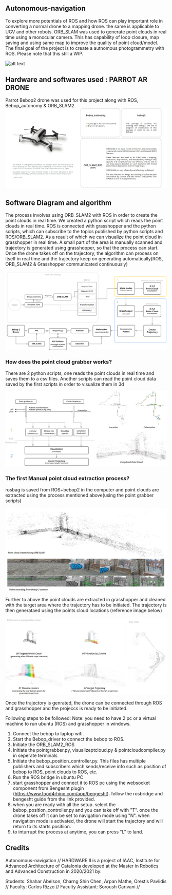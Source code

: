 ## Autonomous-navigation
To explore more potentials of ROS and how ROS can play important role in converting  a normal drone to a mapping drone. the same is applicable to UGV and other robots. ORB_SLAM was used to generate point clouds  in real time using a monocular camera. This has capability of loop closure, map saving and using same map to improve the quality of point cloud/model. The final goal of the project is to create a autnomous photogrammetry with ROS.
Please note that this still a WIP. 

![alt text](https://github.com/MRAC-IAAC/Autonomous-navigation/blob/main/Images/main.jpg "Autonomous Navigation")

## Hardware and softwares used : PARROT AR DRONE
Parrot Bebop2 drone was used for this project along with ROS, Bebop_autonomy & ORB_SLAM2 
![alt text](https://github.com/MRAC-IAAC/Autonomous-navigation/blob/main/Images/HardwareUsed.JPG "Hardware Used")

## Software Diagram and algorithm
The process involves using ORB_SLAM2 with ROS in order to create the point clouds in real time. We created a python script which reads the point clouds in real time. 
ROS is connected with grasshopper and the python scripts, which can subscribe to the topics published by python scripts and ROS/ORB_SLAM2. As a reault of which we can visualize the point cloud in grasshopper in real time. 
A small part of the area is manually scanned and trajectory is generated using grasshopper, so that the process can start. Once the drone takes off on the trajectory, the algorithm can process on itself in real time and the trajectory keep on generating automatically(ROS, ORB_SLAM2 & Grasshopper communicated continuously)

![alt text](https://github.com/MRAC-IAAC/Autonomous-navigation/blob/main/Images/Softwareprocess.png "Software Proces")

### How does the point cloud grabber works? 
There are 2 python scripts, one reads the point clouds in real time and saves them to a csv files. Another scripts can read the point cloud data saved by the first scripts in order to visualize them in 3d

![alt text](https://github.com/MRAC-IAAC/Autonomous-navigation/blob/main/Images/Softwareprocess2.JPG "Software Proces")

### The first Manual point cloud extraction process? 
rosbag is saved from ROS+bebop2 in the computer and point clouds are extracted using the process mentioned above(using the point grabber scripts)

![alt text](https://github.com/MRAC-IAAC/Autonomous-navigation/blob/main/Images/orbpoints.JPG "Software Proces")

Further to above the point clouds are extracted in grasshopper and cleaned with the target area where the trajectory has to be initiated. 
The trajectory is then generataed using the points cloud locations (reference image below)

![alt text](https://github.com/MRAC-IAAC/Autonomous-navigation/blob/main/Images/orbpoints3.JPG "Software Proces")

Once the trajectory is genrated, the drone can be connected through ROS and grasshopper and the projeccs is ready to be initiated. 

Following steps to be followed:
Note: you need to have 2 pc or a virtual machine to run ubuntu (ROS) and grasshopper in windows. 
1. Connect the bebop to laptop wifi.
2. Start the Bebop_driver to connect the bebop to ROS.
3. Initiate the ORB_SLAM2_ROS
4. Initiate the pointgrabber.py, visualizeptcloud.py & pointcloudcompiler.py in seperate terminals
5. Initiate the bebop_position_controller.py. This files has multiple publishers and subscribers which sends/receive info such as position of bebop to ROS, point clouds to ROS, etc. 
6. Run the ROS bridge in ubuntu PC
7. start grasshopper and connect it to ROS pc using the websocket component from Bengesht plugin (https://www.food4rhino.com/app/bengesht). follow the rosbridge and bengesht guide from the link provided. 
8. when you are ready with all the setup. select the bebop_position_controller.py and you can take off with "T". once the drone takes off it can be set to navigation mode using "N". when navigation mode is activated, the drone will start the trajectory and will return to its starts positiion. 
9. to inturrupt the process at anytime, you can press "L" to land. 

## Credits
Autonomous-navigation // HARDWARE II is a project of IAAC, Institute for Advanced Architecture of Catalonia developed at the Master in Robotics and Advanced Construction in 2020/2021 by:

Students: Shahar Abelson, Charng Shin Chen, Arpan Mathe, Orestis Pavlidis //
Faculty: Carlos Rizzo //
Faculty Assistant: Soroush Garivani //


